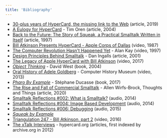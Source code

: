 ```yaml
---
title: 'Bibliography'
---
```


- [30-plus years of HyperCard, the missing link to the Web](https://arstechnica.com/gadgets/2019/05/25-years-of-hypercard-the-missing-link-to-the-web/) (article, 2019)
- [A Eulogy for HyperCard](https://due-diligence.typepad.com/blog/2004/03/a_eulogy_for_hy.html) - Tim Oren (article, 2004)
- [Back to the Future: The Story of Squeak, a Practical Smalltalk Written in Itself](http://files.squeak.org/docs/OOPSLA.Squeak.html) (article, 1997)
- [Bill Atkinson Presents HyperCard - Apple Corps of Dallas](https://vimeo.com/385074465) (video, 1987)
- [The Computer Revolution Hasn't Happened Yet](https://www.youtube.com/watch?v=aYT2se94eU0) - Alan Kay (video, 1997)
- [Design Principles Behind Smalltalk](https://www.cs.virginia.edu/~evans/cs655/readings/smalltalk.html) - Dan Ingalls (article, 2001)
- [The Legacy of Apple HyperCard with Bill Atkinson](https://www.youtube.com/watch?v=ejdgTVj7ZG8) (video, 2017)
- [*Object Thinking*](https://www.goodreads.com/book/show/43940.Object_Thinking) - David West (book, 2004)
- [Oral History of Adele Goldberg](https://www.youtube.com/watch?v=IGNiH85PLVg) - Computer History Museum (video, 2013)
- [*Pharo By Example*](https://books.pharo.org/updated-pharo-by-example/) - Stéphane Ducasse (book, 2017)
- [The Rise and Fall of Commercial Smalltalk](http://www.wirfs-brock.com/allen/posts/914) - Allen Wirfs-Brock, Thoughts and Things (article, 2020)
- [Smalltalk Reflections #002: What is Smalltalk?](https://smalltalkreflections.blogspot.com/2014/12/smalltalk-reflections-002-what-is.html) (audio, 2014)
- [Smalltalk Reflections #004: Image Based Development](https://smalltalkreflections.blogspot.com/2014/12/smalltalk-reflections-004-image-based.html) (audio, 2014)
- [Smalltalk Reflections #006: Debugging](https://smalltalkreflections.blogspot.com/2015/01/smalltalk-reflections-006-debugging.html) (audio, 2015)
- [*Squeak by Example*](https://wiki.squeak.org/squeak/6546)
- [Triangulation 247 - Bill Atkinson, part 2](https://twit.tv/shows/triangulation/episodes/247?autostart=false) (video, 2016)
- [The xTalk Interviews](https://hypercard.org/interviews/) - hypercard.org (articles, first indexed by archive.org in 2012)

